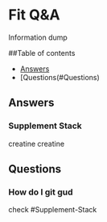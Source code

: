 # Fit Q&A
Information dump

##Table of contents
* [Answers](#Answers)
* [Questions(#Questions)

## Answers

### Supplement Stack
creatine
creatine

## Questions

### How do I git gud
check #Supplement-Stack

